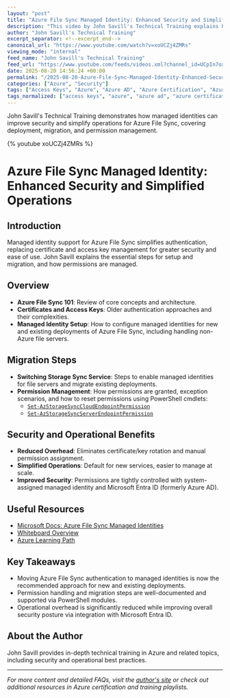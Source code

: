 ```yaml
---
layout: "post"
title: "Azure File Sync Managed Identity: Enhanced Security and Simplified Operations"
description: "This video by John Savill's Technical Training explains how to use managed identities for Azure File Sync, focusing on setup, migration, permission management, and operational benefits. It guides viewers through configuring managed identities to replace certificates and access keys, details permission scenarios, and highlights security improvements and reduced overhead for Azure File Sync deployments."
author: "John Savill's Technical Training"
excerpt_separator: <!--excerpt_end-->
canonical_url: "https://www.youtube.com/watch?v=xoUCZj4ZMRs"
viewing_mode: "internal"
feed_name: "John Savill's Technical Training"
feed_url: "https://www.youtube.com/feeds/videos.xml?channel_id=UCpIn7ox7j7bH_OFj7tYouOQ"
date: 2025-08-20 14:56:24 +00:00
permalink: "/2025-08-20-Azure-File-Sync-Managed-Identity-Enhanced-Security-and-Simplified-Operations.html"
categories: ["Azure", "Security"]
tags: ["Access Keys", "Azure", "Azure AD", "Azure Certification", "Azure File Sync", "Azure Storage", "Certificates", "Cloud", "Cloud Security", "Entra Id", "File Share", "Managed Identity", "Microsoft Docs", "Microsoft Entra ID", "Migration", "Operational Overhead Reduction", "Permissions Management", "PowerShell", "Security", "SMB", "Storage Account", "Storage Services", "Storage Sync Service", "System Assigned Identity", "Videos"]
tags_normalized: ["access keys", "azure", "azure ad", "azure certification", "azure file sync", "azure storage", "certificates", "cloud", "cloud security", "entra id", "file share", "managed identity", "microsoft docs", "microsoft entra id", "migration", "operational overhead reduction", "permissions management", "powershell", "security", "smb", "storage account", "storage services", "storage sync service", "system assigned identity", "videos"]
---
```


John Savill's Technical Training demonstrates how managed identities can improve security and simplify operations for Azure File Sync, covering deployment, migration, and permission management.<!--excerpt_end-->

{% youtube xoUCZj4ZMRs %}

# Azure File Sync Managed Identity: Enhanced Security and Simplified Operations

## Introduction

Managed identity support for Azure File Sync simplifies authentication, replacing certificate and access key management for greater security and ease of use. John Savill explains the essential steps for setup and migration, and how permissions are managed.

## Overview

- **Azure File Sync 101**: Review of core concepts and architecture.
- **Certificates and Access Keys**: Older authentication approaches and their complexities.
- **Managed Identity Setup**: How to configure managed identities for new and existing deployments of Azure File Sync, including handling non-Azure file servers.

## Migration Steps

- **Switching Storage Sync Service**: Steps to enable managed identities for file servers and migrate existing deployments.
- **Permission Management**: How permissions are granted, exception scenarios, and how to reset permissions using PowerShell cmdlets:
  - [`Set-AzStorageSyncCloudEndpointPermission`](https://learn.microsoft.com/powershell/module/az.storagesync/set-azstoragesynccloudendpointpermission?view=azps-14.3.0)
  - [`Set-AzStorageSyncServerEndpointPermission`](https://learn.microsoft.com/powershell/module/az.storagesync/set-azstoragesyncserverendpointpermission?view=azps-14.3.0)

## Security and Operational Benefits

- **Reduced Overhead**: Eliminates certificate/key rotation and manual permission assignment.
- **Simplified Operations**: Default for new services, easier to manage at scale.
- **Improved Security**: Permissions are tightly controlled with system-assigned managed identity and Microsoft Entra ID (formerly Azure AD).

## Useful Resources

- [Microsoft Docs: Azure File Sync Managed Identities](https://learn.microsoft.com/azure/storage/file-sync/file-sync-managed-identities?tabs=azure-portal#configure-your-azure-file-sync-deployment-to-use-system-assigned-managed-identities)
- [Whiteboard Overview](https://github.com/johnthebrit/RandomStuff/raw/master/Whiteboards/AzureFileSyncMI.png)
- [Azure Learning Path](https://learn.onboardtoazure.com)

## Key Takeaways

- Moving Azure File Sync authentication to managed identities is now the recommended approach for new and existing deployments.
- Permission handling and migration steps are well-documented and supported via PowerShell modules.
- Operational overhead is significantly reduced while improving overall security posture via integration with Microsoft Entra ID.

## About the Author

John Savill provides in-depth technical training in Azure and related topics, including security and operational best practices.

---

*For more content and detailed FAQs, visit the [author's site](https://savilltech.com/faq) or check out additional resources in Azure certification and training playlists.*
